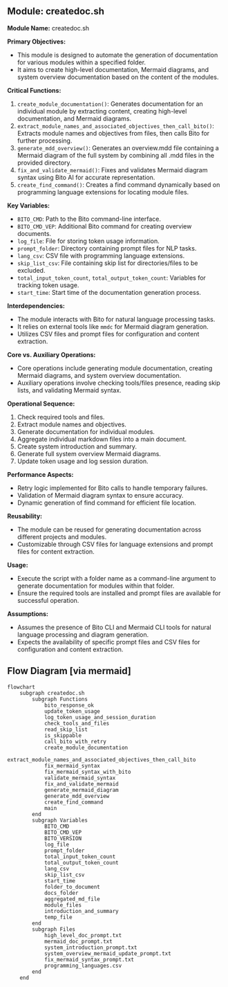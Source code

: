 ## Module: createdoc.sh
**Module Name:** createdoc.sh

**Primary Objectives:**
- This module is designed to automate the generation of documentation for various modules within a specified folder.
- It aims to create high-level documentation, Mermaid diagrams, and system overview documentation based on the content of the modules.

**Critical Functions:**
1. `create_module_documentation()`: Generates documentation for an individual module by extracting content, creating high-level documentation, and Mermaid diagrams.
2. `extract_module_names_and_associated_objectives_then_call_bito()`: Extracts module names and objectives from files, then calls Bito for further processing.
3. `generate_mdd_overview()`: Generates an overview.mdd file containing a Mermaid diagram of the full system by combining all .mdd files in the provided directory.
4. `fix_and_validate_mermaid()`: Fixes and validates Mermaid diagram syntax using Bito AI for accurate representation.
5. `create_find_command()`: Creates a find command dynamically based on programming language extensions for locating module files.

**Key Variables:**
- `BITO_CMD`: Path to the Bito command-line interface.
- `BITO_CMD_VEP`: Additional Bito command for creating overview documents.
- `log_file`: File for storing token usage information.
- `prompt_folder`: Directory containing prompt files for NLP tasks.
- `lang_csv`: CSV file with programming language extensions.
- `skip_list_csv`: File containing skip list for directories/files to be excluded.
- `total_input_token_count`, `total_output_token_count`: Variables for tracking token usage.
- `start_time`: Start time of the documentation generation process.

**Interdependencies:**
- The module interacts with Bito for natural language processing tasks.
- It relies on external tools like `mmdc` for Mermaid diagram generation.
- Utilizes CSV files and prompt files for configuration and content extraction.

**Core vs. Auxiliary Operations:**
- Core operations include generating module documentation, creating Mermaid diagrams, and system overview documentation.
- Auxiliary operations involve checking tools/files presence, reading skip lists, and validating Mermaid syntax.

**Operational Sequence:**
1. Check required tools and files.
2. Extract module names and objectives.
3. Generate documentation for individual modules.
4. Aggregate individual markdown files into a main document.
5. Create system introduction and summary.
6. Generate full system overview Mermaid diagrams.
7. Update token usage and log session duration.

**Performance Aspects:**
- Retry logic implemented for Bito calls to handle temporary failures.
- Validation of Mermaid diagram syntax to ensure accuracy.
- Dynamic generation of find command for efficient file location.

**Reusability:**
- The module can be reused for generating documentation across different projects and modules.
- Customizable through CSV files for language extensions and prompt files for content extraction.

**Usage:**
- Execute the script with a folder name as a command-line argument to generate documentation for modules within that folder.
- Ensure the required tools are installed and prompt files are available for successful operation.

**Assumptions:**
- Assumes the presence of Bito CLI and Mermaid CLI tools for natural language processing and diagram generation.
- Expects the availability of specific prompt files and CSV files for configuration and content extraction.
## Flow Diagram [via mermaid]
```mermaid
flowchart
    subgraph createdoc.sh
        subgraph Functions
            bito_response_ok
            update_token_usage
            log_token_usage_and_session_duration
            check_tools_and_files
            read_skip_list
            is_skippable
            call_bito_with_retry
            create_module_documentation
            extract_module_names_and_associated_objectives_then_call_bito
            fix_mermaid_syntax
            fix_mermaid_syntax_with_bito
            validate_mermaid_syntax
            fix_and_validate_mermaid
            generate_mermaid_diagram
            generate_mdd_overview
            create_find_command
            main
        end
        subgraph Variables
            BITO_CMD
            BITO_CMD_VEP
            BITO_VERSION
            log_file
            prompt_folder
            total_input_token_count
            total_output_token_count
            lang_csv
            skip_list_csv
            start_time
            folder_to_document
            docs_folder
            aggregated_md_file
            module_files
            introduction_and_summary
            temp_file
        end
        subgraph Files
            high_level_doc_prompt.txt
            mermaid_doc_prompt.txt
            system_introduction_prompt.txt
            system_overview_mermaid_update_prompt.txt
            fix_mermaid_syntax_prompt.txt
            programming_languages.csv
        end
    end
```
